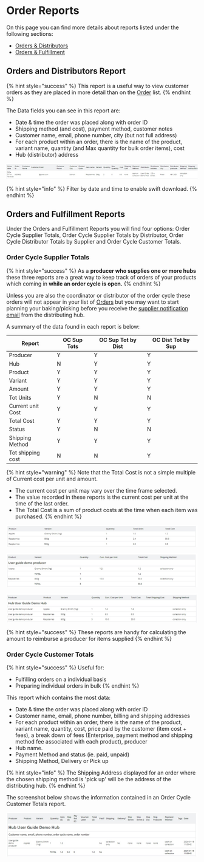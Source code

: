 # Order Reports

On this page you can find more details about reports listed under the following sections:

* [Orders & Distributors](order-reports.md#orders-and-distributors-report)&#x20;
* [Orders & Fulfillment](order-reports.md#orders-and-fulfillment-reports)

## Orders and Distributors Report

{% hint style="success" %}
This report is a useful way to view customer orders as they are placed in more detail than on the [Order](../orders/view-orders.md) list.
{% endhint %}

The Data fields you can see in this report are:

* Date & time the order was placed along with order ID
* Shipping method (and cost), payment method, customer notes
* Customer name, email, phone number, city (but not full address)
* For each product within an order, there is the name of the product, variant name, quantity (and Max quantity for bulk order items), cost
* Hub (distributor) address

![Orders and Distributors Report](<../../.gitbook/assets/orders and distributors report.jpg>)

{% hint style="info" %}
Filter by date and time to enable swift download.
{% endhint %}

## Orders and Fulfillment Reports

Under the Orders and Fulfillment Reports you will find four options: Order Cycle Supplier Totals, Order Cycle Supplier Totals by Distributor, Order Cycle Distributor Totals by Supplier and Order Cycle Customer Totals.

### Order Cycle Supplier Totals&#x20;

{% hint style="success" %}
As a **producer who supplies one or more hubs** these three reports are a great way to keep track of orders of your products which coming in **while an order cycle is open.**&#x20;
{% endhint %}

Unless you are also the coordinator or distributor of the order cycle these orders will not appear in your list of [Orders](../orders/view-orders.md) but you may want to start planning your baking/picking before you receive the [supplier notification email](../shopfront/order-cycle/order-cycles-for-hubs.md#notify-producers-button) from the distributing hub.

A summary of the data found in each report is below:

| Report            | OC Sup Tots | OC Sup Tot by Dist | OC Dist Tot by Sup |
| ----------------- | ----------- | ------------------ | ------------------ |
| Producer          | Y           | Y                  | Y                  |
| Hub               | N           | Y                  | Y                  |
| Product           | Y           | Y                  | Y                  |
| Variant           | Y           | Y                  | Y                  |
| Amount            | Y           | Y                  | Y                  |
| Tot Units         | Y           | N                  | N                  |
| Current unit Cost | Y           | Y                  | Y                  |
| Total Cost        | Y           | Y                  | Y                  |
| Status            | Y           | N                  | N                  |
| Shipping Method   | Y           | Y                  | Y                  |
| Tot shipping cost | N           | N                  | Y                  |

{% hint style="warning" %}
Note that the Total Cost is not a simple multiple of Current cost per unit and amount. &#x20;

* The current cost per unit may vary over the time frame selected. &#x20;
* The value recorded in these reports is the current cost per unit at the time of the last order.
* The Total Cost is a sum of product costs at the time when each item was purchased.
{% endhint %}

![Order Cycle Supplier Totals](<../../.gitbook/assets/report order cycle by supplier totals.jpg>)

![Order Cycle Supplier Totals by Distributor](<../../.gitbook/assets/order cycle by distributor.jpg>)

![Order Cycle Distributor Totals by Supplier](<../../.gitbook/assets/order cycle totals for distributor by supplier.jpg>)

{% hint style="success" %}
These reports are handy for calculating the amount to reimburse a producer for items supplied
{% endhint %}

### Order Cycle Customer Totals

{% hint style="success" %}
Useful for:

* Fulfilling orders on a individual basis&#x20;
* Preparing individual orders in bulk
{% endhint %}

This report which contains the most data:

* Date & time the order was placed along with order ID
* Customer name, email, phone number, billing and shipping addresses
* For each product within an order, there is the name of the product, variant name, quantity, cost, price paid by the customer (item cost + fees), a break down of fees (Enterprise, payment method and shipping method fee associated with each product), producer
* Hub name.
* Payment Method and status (ie. paid, unpaid)
* Shipping Method, Delivery or Pick up

{% hint style="info" %}
The Shipping Address displayed for an order where the chosen shipping method is 'pick up' will be the address of the distributing hub.
{% endhint %}

The screenshot below shows the information contained in an Order Cycle Customer Totals report.&#x20;

![Order Cycle Customer Totals](<../../.gitbook/assets/oc totals by customer.jpg>)
